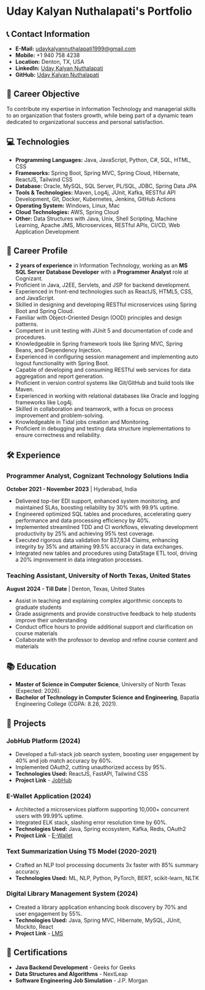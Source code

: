 # Uday Kalyan Nuthalapati's Portfolio


## 📞 **Contact Information**
- **E-Mail:** udaykalyannuthalapati1999@gmail.com
- **Mobile:** +1 940 758 4238
- **Location:** Denton, TX, USA
- **LinkedIn:** [Uday Kalyan Nuthalapati](https://www.linkedin.com/in/uday-kalyan-nuthalapati/)
- **GitHub:** [Uday Kalyan Nuthalapati](https://github.com/UdayKalyanN/UdayKalyanN)

## 🎯 **Career Objective**
To contribute my expertise in Information Technology and managerial skills to an organization that fosters growth, while being part of a dynamic team dedicated to organizational success and personal satisfaction.

## 💻 **Technologies**
- **Programming Languages:** Java, JavaScript, Python, C#, SQL, HTML, CSS
- **Frameworks:** Spring Boot, Spring MVC, Spring Cloud, Hibernate, ReactJS, Tailwind CSS
- **Database:** Oracle, MySQL, SQL Server, PL/SQL, JDBC, Spring Data JPA
- **Tools & Technologies:** Maven, Log4j, JUnit, Kafka, RESTful API Development, Git, Docker, Kubernetes, Jenkins, GitHub Actions
- **Operating System:** Windows, Linux, Mac
- **Cloud Technologies:** AWS, Spring Cloud
- **Other:** Data Structures with Java, Unix, Shell Scripting, Machine Learning, Apache JMS, Microservices, RESTful APIs, CI/CD, Web Application Development

## 🚀 **Career Profile**
- **2 years of experience** in Information Technology, working as an **MS SQL Server Database Developer** with a **Programmer Analyst** role at Cognizant.
- Proficient in Java, J2EE, Servlets, and JSP for backend development.
- Experienced in front-end technologies such as ReactJS, HTML5, CSS, and JavaScript.
- Skilled in designing and developing RESTful microservices using Spring Boot and Spring Cloud.
- Familiar with Object-Oriented Design (OOD) principles and design patterns.
- Competent in unit testing with JUnit 5 and documentation of code and procedures.
- Knowledgeable in Spring framework tools like Spring MVC, Spring Beans, and Dependency Injection.
- Experienced in configuring session management and implementing auto logout functionality with Spring Boot.
- Capable of developing and consuming RESTful web services for data aggregation and report generation.
- Proficient in version control systems like Git/GitHub and build tools like Maven.
- Experienced in working with relational databases like Oracle and logging frameworks like Log4j.
- Skilled in collaboration and teamwork, with a focus on process improvement and problem-solving.
- Knowledgeable in Tidal jobs creation and Monitoring.
- Proficient in debugging and testing data structure implementations to ensure correctness and reliability.

## 🛠️ **Experience**
### Programmer Analyst, Cognizant Technology Solutions India
**October 2021 - November 2023** | Hyderabad, India
- Delivered top-tier EDI support, enhanced system monitoring, and maintained SLAs, boosting reliability by 30% with 99.9% uptime.
- Engineered optimized SQL tables and procedures, accelerating query performance and data processing efficiency by 40%.
- Implemented streamlined TDD and CI workflows, elevating development productivity by 25% and achieving 95% test coverage.
- Executed rigorous data validation for 837,834 Claims, enhancing integrity by 35% and attaining 99.5% accuracy in data exchanges.
- Integrated new tables and procedures using DataStage ETL tool, driving a 20% improvement in data integration processes.

### Teaching Assistant, University of North Texas, United States
**August 2024 - Till Date** | Denton, Texas, United States
- Assist in teaching and explaining complex algorithmic concepts to graduate students
- Grade assignments and provide constructive feedback to help students improve their understanding
- Conduct office hours to provide additional support and clarification on course materials
- Collaborate with the professor to develop and refine course content and materials

## 📚 **Education**
- **Master of Science in Computer Science**, University of North Texas (Expected: 2026).
- **Bachelor of Technology in Computer Science and Engineering**, Bapatla Engineering College (CGPA: 8.28, 2021).

## 🚀 **Projects**
### JobHub Platform (2024)
- Developed a full-stack job search system, boosting user engagement by 40% and job match accuracy by 60%.
- Implemented OAuth2, cutting unauthorized access by 95%.
- **Technologies Used:** ReactJS, FastAPI, Tailwind CSS
- **Project Link** - [JobHub](https://github.com/UdayKalyanN/JobHub)

### E-Wallet Application (2024)
- Architected a microservices platform supporting 10,000+ concurrent users with 99.99% uptime.
- Integrated ELK stack, slashing error resolution time by 60%.
- **Technologies Used:** Java, Spring ecosystem, Kafka, Redis, OAuth2
- **Project Link** - [E-Wallet](https://github.com/UdayKalyanN/e-wallet-backend)

### Text Summarization Using T5 Model (2020-2021)
- Crafted an NLP tool processing documents 3x faster with 85% summary accuracy.
- **Technologies Used:** ML, NLP, Python, PyTorch, BERT, scikit-learn, NLTK

### Digital Library Management System (2024)
- Created a library application enhancing book discovery by 70% and user engagement by 55%.
- **Technologies Used:** Java, Spring MVC, Hibernate, MySQL, JUnit, Mockito, React
- **Project Link** - [LMS](https://github.com/UdayKalyanN/Library-management-system)

## 📜 **Certifications**
- **Java Backend Development** - Geeks for Geeks
- **Data Structures and Algorithms** - NextLeap
- **Software Engineering Job Simulation** - J.P. Morgan
